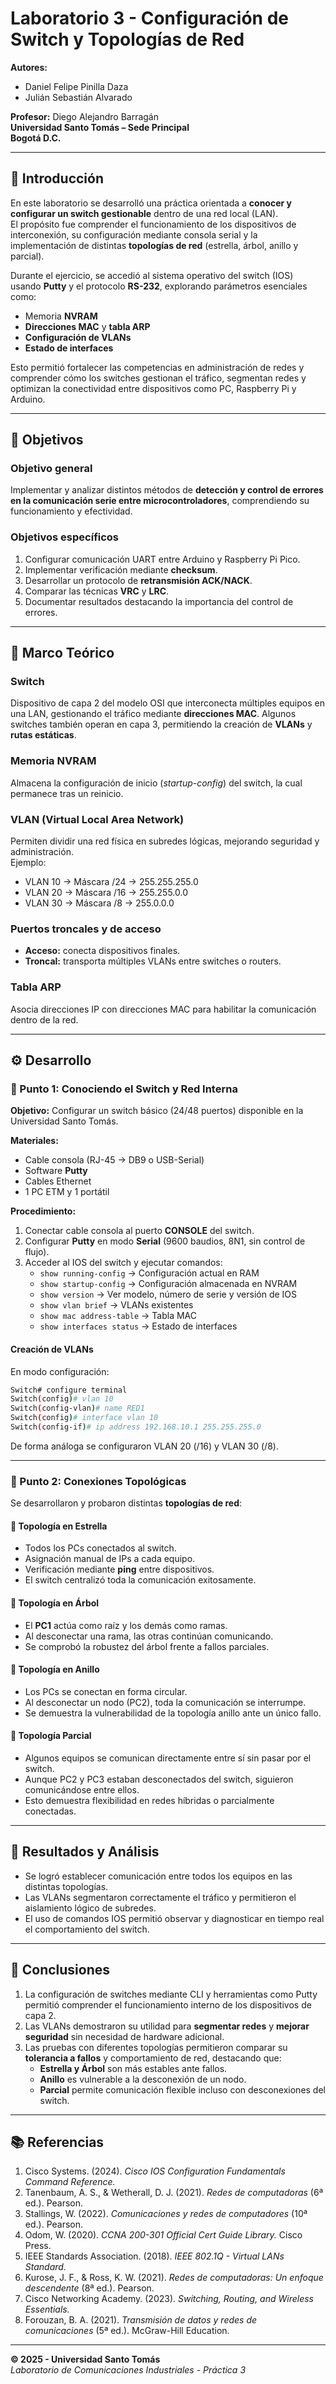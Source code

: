 # Laboratorio 3 - Configuración de Switch y Topologías de Red

**Autores:**  
- Daniel Felipe Pinilla Daza  
- Julián Sebastián Alvarado  

**Profesor:** Diego Alejandro Barragán  
**Universidad Santo Tomás – Sede Principal**  
**Bogotá D.C.**

---

## 📘 Introducción

En este laboratorio se desarrolló una práctica orientada a **conocer y configurar un switch gestionable** dentro de una red local (LAN).  
El propósito fue comprender el funcionamiento de los dispositivos de interconexión, su configuración mediante consola serial y la implementación de distintas **topologías de red** (estrella, árbol, anillo y parcial).

Durante el ejercicio, se accedió al sistema operativo del switch (IOS) usando **Putty** y el protocolo **RS-232**, explorando parámetros esenciales como:

- Memoria **NVRAM**  
- **Direcciones MAC** y **tabla ARP**  
- **Configuración de VLANs**  
- **Estado de interfaces**

Esto permitió fortalecer las competencias en administración de redes y comprender cómo los switches gestionan el tráfico, segmentan redes y optimizan la conectividad entre dispositivos como PC, Raspberry Pi y Arduino.

---

## 🎯 Objetivos

### Objetivo general
Implementar y analizar distintos métodos de **detección y control de errores en la comunicación serie entre microcontroladores**, comprendiendo su funcionamiento y efectividad.

### Objetivos específicos
1. Configurar comunicación UART entre Arduino y Raspberry Pi Pico.  
2. Implementar verificación mediante **checksum**.  
3. Desarrollar un protocolo de **retransmisión ACK/NACK**.  
4. Comparar las técnicas **VRC** y **LRC**.  
5. Documentar resultados destacando la importancia del control de errores.

---

## 🧠 Marco Teórico

### Switch
Dispositivo de capa 2 del modelo OSI que interconecta múltiples equipos en una LAN, gestionando el tráfico mediante **direcciones MAC**. Algunos switches también operan en capa 3, permitiendo la creación de **VLANs** y **rutas estáticas**.

### Memoria NVRAM
Almacena la configuración de inicio (*startup-config*) del switch, la cual permanece tras un reinicio.

### VLAN (Virtual Local Area Network)
Permiten dividir una red física en subredes lógicas, mejorando seguridad y administración.  
Ejemplo:
- VLAN 10 → Máscara /24 → 255.255.255.0  
- VLAN 20 → Máscara /16 → 255.255.0.0  
- VLAN 30 → Máscara /8 → 255.0.0.0  

### Puertos troncales y de acceso
- **Acceso:** conecta dispositivos finales.  
- **Troncal:** transporta múltiples VLANs entre switches o routers.

### Tabla ARP
Asocia direcciones IP con direcciones MAC para habilitar la comunicación dentro de la red.

---

## ⚙️ Desarrollo

### 🔹 Punto 1: Conociendo el Switch y Red Interna

**Objetivo:** Configurar un switch básico (24/48 puertos) disponible en la Universidad Santo Tomás.

**Materiales:**
- Cable consola (RJ-45 → DB9 o USB-Serial)  
- Software **Putty**  
- Cables Ethernet  
- 1 PC ETM y 1 portátil  

**Procedimiento:**
1. Conectar cable consola al puerto **CONSOLE** del switch.  
2. Configurar **Putty** en modo **Serial** (9600 baudios, 8N1, sin control de flujo).  
3. Acceder al IOS del switch y ejecutar comandos:
   - `show running-config` → Configuración actual en RAM  
   - `show startup-config` → Configuración almacenada en NVRAM  
   - `show version` → Ver modelo, número de serie y versión de IOS  
   - `show vlan brief` → VLANs existentes  
   - `show mac address-table` → Tabla MAC  
   - `show interfaces status` → Estado de interfaces

#### Creación de VLANs
En modo configuración:
```bash
Switch# configure terminal
Switch(config)# vlan 10
Switch(config-vlan)# name RED1
Switch(config)# interface vlan 10
Switch(config-if)# ip address 192.168.10.1 255.255.255.0
```
De forma análoga se configuraron VLAN 20 (/16) y VLAN 30 (/8).

---

### 🔹 Punto 2: Conexiones Topológicas

Se desarrollaron y probaron distintas **topologías de red**:

#### 🔸 Topología en Estrella
- Todos los PCs conectados al switch.  
- Asignación manual de IPs a cada equipo.  
- Verificación mediante **ping** entre dispositivos.  
- El switch centralizó toda la comunicación exitosamente.

#### 🔸 Topología en Árbol
- El **PC1** actúa como raíz y los demás como ramas.  
- Al desconectar una rama, las otras continúan comunicando.  
- Se comprobó la robustez del árbol frente a fallos parciales.

#### 🔸 Topología en Anillo
- Los PCs se conectan en forma circular.  
- Al desconectar un nodo (PC2), toda la comunicación se interrumpe.  
- Se demuestra la vulnerabilidad de la topología anillo ante un único fallo.

#### 🔸 Topología Parcial
- Algunos equipos se comunican directamente entre sí sin pasar por el switch.  
- Aunque PC2 y PC3 estaban desconectados del switch, siguieron comunicándose entre ellos.  
- Esto demuestra flexibilidad en redes híbridas o parcialmente conectadas.

---

## 🧩 Resultados y Análisis

- Se logró establecer comunicación entre todos los equipos en las distintas topologías.  
- Las VLANs segmentaron correctamente el tráfico y permitieron el aislamiento lógico de subredes.  
- El uso de comandos IOS permitió observar y diagnosticar en tiempo real el comportamiento del switch.  

---

## 🧾 Conclusiones

1. La configuración de switches mediante CLI y herramientas como Putty permitió comprender el funcionamiento interno de los dispositivos de capa 2.  
2. Las VLANs demostraron su utilidad para **segmentar redes** y **mejorar seguridad** sin necesidad de hardware adicional.  
3. Las pruebas con diferentes topologías permitieron comparar su **tolerancia a fallos** y comportamiento de red, destacando que:
   - **Estrella y Árbol** son más estables ante fallos.  
   - **Anillo** es vulnerable a la desconexión de un nodo.  
   - **Parcial** permite comunicación flexible incluso con desconexiones del switch.

---

## 📚 Referencias

1. Cisco Systems. (2024). *Cisco IOS Configuration Fundamentals Command Reference.*  
2. Tanenbaum, A. S., & Wetherall, D. J. (2021). *Redes de computadoras* (6ª ed.). Pearson.  
3. Stallings, W. (2022). *Comunicaciones y redes de computadores* (10ª ed.). Pearson.  
4. Odom, W. (2020). *CCNA 200-301 Official Cert Guide Library.* Cisco Press.  
5. IEEE Standards Association. (2018). *IEEE 802.1Q - Virtual LANs Standard.*  
6. Kurose, J. F., & Ross, K. W. (2021). *Redes de computadoras: Un enfoque descendente* (8ª ed.). Pearson.  
7. Cisco Networking Academy. (2023). *Switching, Routing, and Wireless Essentials.*  
8. Forouzan, B. A. (2021). *Transmisión de datos y redes de comunicaciones* (5ª ed.). McGraw-Hill Education.

---

**© 2025 - Universidad Santo Tomás**  
_Laboratorio de Comunicaciones Industriales - Práctica 3_
